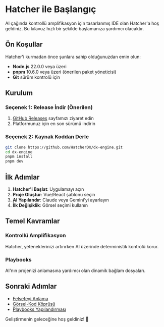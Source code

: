 # Hatcher ile Başlangıç

AI çağında kontrollü amplifikasyon için tasarlanmış IDE olan Hatcher'a hoş geldiniz. Bu kılavuz hızlı bir şekilde başlamanıza yardımcı olacaktır.

## Ön Koşullar

Hatcher'i kurmadan önce şunlara sahip olduğunuzdan emin olun:

- **Node.js** 22.0.0 veya üzeri
- **pnpm** 10.6.0 veya üzeri (önerilen paket yöneticisi)
- **Git** sürüm kontrolü için

## Kurulum

### Seçenek 1: Release İndir (Önerilen)

1. [GitHub Releases](https://github.com/HatcherDX/dx-engine/releases) sayfamızı ziyaret edin
2. Platformunuz için en son sürümü indirin

### Seçenek 2: Kaynak Koddan Derle

```bash
git clone https://github.com/HatcherDX/dx-engine.git
cd dx-engine
pnpm install
pnpm dev
```

## İlk Adımlar

1. **Hatcher'i Başlat**: Uygulamayı açın
2. **Proje Oluştur**: Vue/React şablonu seçin
3. **AI Yapılandır**: Claude veya Gemini'yi ayarlayın
4. **İlk Değişiklik**: Görsel seçimi kullanın

## Temel Kavramlar

### Kontrollü Amplifikasyon

Hatcher, yeteneklerinizi artırırken AI üzerinde deterministik kontrolü korur.

### Playbooks

AI'nın projenizi anlamasına yardımcı olan dinamik bağlam dosyaları.

## Sonraki Adımlar

- [Felsefeyi Anlama](/tr/philosophy)
- [Görsel-Kod Köprüsü](/tr/visual-to-code)
- [Playbooks Yapılandırması](/tr/playbooks)

Geliştirmenin geleceğine hoş geldiniz! 🚀
